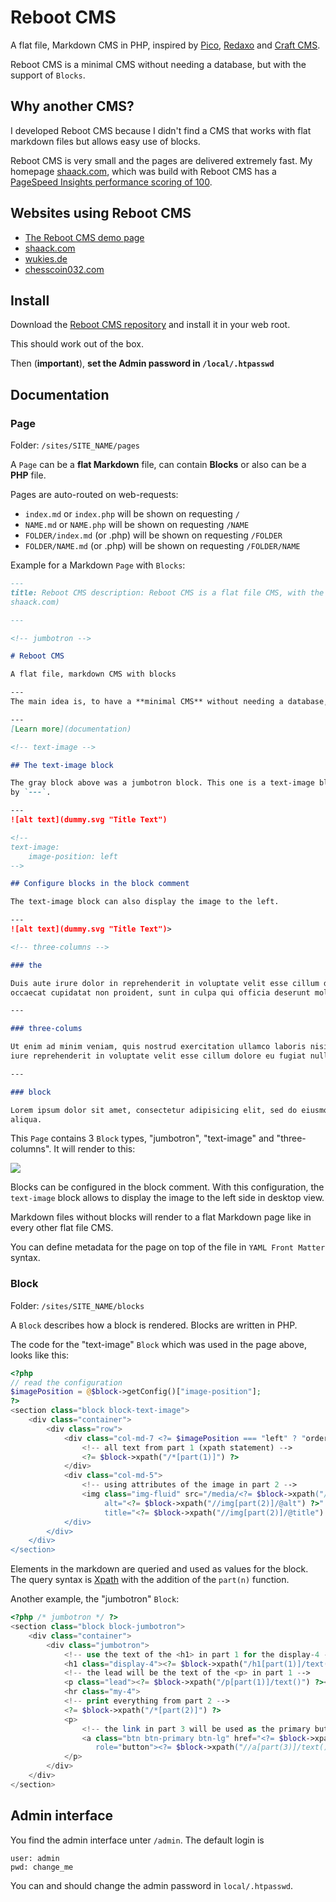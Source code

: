 # Reboot CMS

A flat file, Markdown CMS in PHP, inspired by [Pico](http://picocms.org), [Redaxo](https://redaxo.org/) and
[Craft CMS](https://craftcms.com/).

Reboot CMS is a minimal CMS without needing a database, but with the support of `Blocks`.

## Why another CMS?

I developed Reboot CMS because I didn't find a CMS that works with flat markdown files but allows easy use of blocks.

Reboot CMS is very small and the pages are delivered extremely fast. My homepage [shaack.com](https://shaack.com), which
was build with Reboot CMS has a
[PageSpeed Insights performance scoring of 100](https://pagespeed.web.dev/report?url=https%3A%2F%2Fshaack.com%2F).

## Websites using Reboot CMS

- [The Reboot CMS demo page](https://shaack.com/projekte/reboot-cms/)
- [shaack.com](https://shaack.com)
- [wukies.de](https://wukies.de)
- [chesscoin032.com](https://chesscoin032.com)

## Install

Download the [Reboot CMS repository](https://github.com/shaack/reboot-cms) and install it in your web root.

This should work out of the box.

Then (**important**), **set the Admin password in `/local/.htpasswd`**

## Documentation

### Page

Folder: `/sites/SITE_NAME/pages`

A `Page` can be a **flat Markdown** file, can contain **Blocks** or also can be a **PHP** file.

Pages are auto-routed on web-requests:

- `index.md` or `index.php` will be shown on requesting `/`
- `NAME.md` or `NAME.php` will be shown on requesting `/NAME`
- `FOLDER/index.md` (or .php) will be shown on requesting `/FOLDER`
- `FOLDER/NAME.md` (or .php) will be shown on requesting `/FOLDER/NAME`

Example for a Markdown `Page` with `Blocks`:

```markdown
---
title: Reboot CMS description: Reboot CMS is a flat file CMS, with the support of blocks. author: Stefan Haack (
shaack.com)

---

<!-- jumbotron -->

# Reboot CMS

A flat file, markdown CMS with blocks

---
The main idea is, to have a **minimal CMS** without needing a database, but with the support of blocks.

---
[Learn more](documentation)

<!-- text-image -->

## The text-image block

The gray block above was a jumbotron block. This one is a text-image block, it contains two parts. Parts are separated
by `---`.

---
![alt text](dummy.svg "Title Text")

<!-- 
text-image:
    image-position: left
-->

## Configure blocks in the block comment

The text-image block can also display the image to the left.

---
![alt text](dummy.svg "Title Text")>

<!-- three-columns -->

### the

Duis aute irure dolor in reprehenderit in voluptate velit esse cillum dolore eu fugiat nulla pariatur. Excepteur sint
occaecat cupidatat non proident, sunt in culpa qui officia deserunt mollit anim id est.

---

### three-colums

Ut enim ad minim veniam, quis nostrud exercitation ullamco laboris nisi ut aliquid ex ea commodi consequat. Quis aute
iure reprehenderit in voluptate velit esse cillum dolore eu fugiat nulla pariatur.

---

### block

Lorem ipsum dolor sit amet, consectetur adipisicing elit, sed do eiusmod tempor incididunt ut labore et dolore magna
aliqua.

```

This `Page` contains 3 `Block` types, "jumbotron", "text-image" and "three-columns". It will render to this:

![](https://shaack.com/projekte/assets/img/reboot-cms-index.png)

Blocks can be configured in the block comment. With this configuration, the `text-image`
block allows to display the image to the left side in desktop view.

Markdown files without blocks will render to a flat Markdown page like in every other flat file CMS.

You can define metadata for the page on top of the file in `YAML Front Matter` syntax.

### Block

Folder: `/sites/SITE_NAME/blocks`

A `Block` describes how a block is rendered. Blocks are written in PHP.

The code for the "text-image" `Block` which was used in the page above, looks like this:

```php
<?php
// read the configuration
$imagePosition = @$block->getConfig()["image-position"];
?>
<section class="block block-text-image">
    <div class="container">
        <div class="row">
            <div class="col-md-7 <?= $imagePosition === "left" ? "order-md-1" : "" ?>">
                <!-- all text from part 1 (xpath statement) -->
                <?= $block->xpath("/*[part(1)]") ?>
            </div>
            <div class="col-md-5">
                <!-- using attributes of the image in part 2 -->
                <img class="img-fluid" src="/media/<?= $block->xpath("//img[part(2)]/@core") ?>"
                     alt="<?= $block->xpath("//img[part(2)]/@alt") ?>"
                     title="<?= $block->xpath("//img[part(2)]/@title") ?>"/>
            </div>
        </div>
    </div>
</section>
```

Elements in the markdown are queried and used as values for the block. The query syntax
is [Xpath](https://devhints.io/xpath) with the addition of the `part(n)` function.

Another example, the "jumbotron" `Block`:

```php
<?php /* jumbotron */ ?>
<section class="block block-jumbotron">
    <div class="container">
        <div class="jumbotron">
            <!-- use the text of the <h1> in part 1 for the display-4 -->
            <h1 class="display-4"><?= $block->xpath("/h1[part(1)]/text()") ?></h1>
            <!-- the lead will be the text of the <p> in part 1 -->
            <p class="lead"><?= $block->xpath("/p[part(1)]/text()") ?></p>
            <hr class="my-4">
            <!-- print everything from part 2 -->
            <?= $block->xpath("/*[part(2)]") ?>
            <p>
                <!-- the link in part 3 will be used as the primary button -->
                <a class="btn btn-primary btn-lg" href="<?= $block->xpath("//a[part(3)]/@href") ?>"
                   role="button"><?= $block->xpath("//a[part(3)]/text()") ?></a>
            </p>
        </div>
    </div>
</section>
```

## Admin interface

You find the admin interface unter `/admin`. The default login is

```
user: admin
pwd: change_me
```

You can and should change the admin password in `local/.htpasswd`. 
